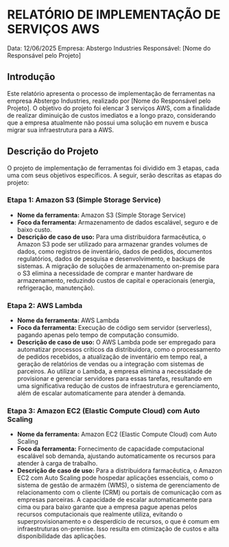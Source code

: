 # RELATÓRIO DE IMPLEMENTAÇÃO DE SERVIÇOS AWS

Data: 12/06/2025
Empresa: Abstergo Industries
Responsável: [Nome do Responsável pelo Projeto]

## Introdução

Este relatório apresenta o processo de implementação de ferramentas na empresa Abstergo Industries, realizado por [Nome do Responsável pelo Projeto]. O objetivo do projeto foi elencar 3 serviços AWS, com a finalidade de realizar diminuição de custos imediatos e a longo prazo, considerando que a empresa atualmente não possui uma solução em nuvem e busca migrar sua infraestrutura para a AWS.

## Descrição do Projeto

O projeto de implementação de ferramentas foi dividido em 3 etapas, cada uma com seus objetivos específicos. A seguir, serão descritas as etapas do projeto:

### Etapa 1: Amazon S3 (Simple Storage Service)

- **Nome da ferramenta:** Amazon S3 (Simple Storage Service)
- **Foco da ferramenta:** Armazenamento de dados escalável, seguro e de baixo custo.
- **Descrição de caso de uso:** Para uma distribuidora farmacêutica, o Amazon S3 pode ser utilizado para armazenar grandes volumes de dados, como registros de inventário, dados de pedidos, documentos regulatórios, dados de pesquisa e desenvolvimento, e backups de sistemas. A migração de soluções de armazenamento on-premise para o S3 elimina a necessidade de comprar e manter hardware de armazenamento, reduzindo custos de capital e operacionais (energia, refrigeração, manutenção).

### Etapa 2: AWS Lambda

- **Nome da ferramenta:** AWS Lambda
- **Foco da ferramenta:** Execução de código sem servidor (serverless), pagando apenas pelo tempo de computação consumido.
- **Descrição de caso de uso:** O AWS Lambda pode ser empregado para automatizar processos críticos da distribuidora, como o processamento de pedidos recebidos, a atualização de inventário em tempo real, a geração de relatórios de vendas ou a integração com sistemas de parceiros. Ao utilizar o Lambda, a empresa elimina a necessidade de provisionar e gerenciar servidores para essas tarefas, resultando em uma significativa redução de custos de infraestrutura e gerenciamento, além de escalar automaticamente para atender à demanda.

### Etapa 3: Amazon EC2 (Elastic Compute Cloud) com Auto Scaling

- **Nome da ferramenta:** Amazon EC2 (Elastic Compute Cloud) com Auto Scaling
- **Foco da ferramenta:** Fornecimento de capacidade computacional escalável sob demanda, ajustando automaticamente os recursos para atender à carga de trabalho.
- **Descrição de caso de uso:** Para a distribuidora farmacêutica, o Amazon EC2 com Auto Scaling pode hospedar aplicações essenciais, como o sistema de gestão de armazém (WMS), o sistema de gerenciamento de relacionamento com o cliente (CRM) ou portais de comunicação com as empresas parceiras. A capacidade de escalar automaticamente para cima ou para baixo garante que a empresa pague apenas pelos recursos computacionais que realmente utiliza, evitando o superprovisionamento e o desperdício de recursos, o que é comum em infraestruturas on-premise. Isso resulta em otimização de custos e alta disponibilidade das aplicações.


